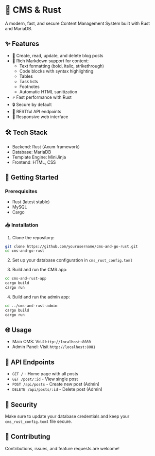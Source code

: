 # 🚀 CMS & Rust

A modern, fast, and secure Content Management System built with Rust and MariaDB.

## ✨ Features

- 📝 Create, read, update, and delete blog posts
- 🎨 Rich Markdown support for content:
  - Text formatting (bold, italic, strikethrough)
  - Code blocks with syntax highlighting
  - Tables
  - Task lists
  - Footnotes
  - Automatic HTML sanitization
- ⚡ Fast performance with Rust
- 🔒 Secure by default
- 🎯 RESTful API endpoints
- 📱 Responsive web interface

## 🛠️ Tech Stack

- Backend: Rust (Axum framework)
- Database: MariaDB
- Template Engine: MiniJinja
- Frontend: HTML, CSS

## 🚦 Getting Started

### Prerequisites

- Rust (latest stable)
- MySQL
- Cargo

### 📥 Installation

1. Clone the repository:
```bash
git clone https://github.com/yourusername/cms-and-go-rust.git
cd cms-and-go-rust
```

2. Set up your database configuration in `cms_rust_config.toml`

3. Build and run the CMS app:
```bash
cd cms-and-rust-app
cargo build
cargo run
```

4. Build and run the admin app:
```bash
cd ../cms-and-rust-admin
cargo build
cargo run
```

## 🌐 Usage

- Main CMS: Visit `http://localhost:8080`
- Admin Panel: Visit `http://localhost:8081`

## 📝 API Endpoints

- `GET /` - Home page with all posts
- `GET /post/:id` - View single post
- `POST /api/posts` - Create new post (Admin)
- `DELETE /api/posts/:id` - Delete post (Admin)

## 🔐 Security

Make sure to update your database credentials and keep your `cms_rust_config.toml` file secure.

## 🤝 Contributing

Contributions, issues, and feature requests are welcome!
